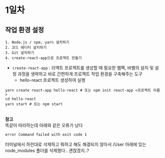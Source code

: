 # 1일차

## 작업 환경 설정
```
1. Node.js / npm, yarn 설치하기
2. 코드 에디터 설치하기
3. Git 설치하기
4. create-react-app으로 프로젝트 만들기
```
- `create-react-app` : 리액트 프로젝트를 생성할 때 필요한 웹팩, 바벨의 설치 및 설정 과정을 생략하고 바로 간편하게 프로젝트 작업 환경을 구축해주는 도구
    + hello-react 프로젝트 생성하여 실행
```
yarn create react-app hello-react # 또는 npm init react-app <프로젝트 이름>
cd hello-react
yarn start # 또는 npm start
```
   \
**참고**   \
똑같이 따라하는데 아래와 같은 오류가 났다
```
error Command failed with exit code 1
```
터미널에서 하란대로 삭제하고 뭐하고 해도 해결되지 않아서 /User 아래에 있는 node_modules 폴더를 삭제했다.. 괜찮겠지..?